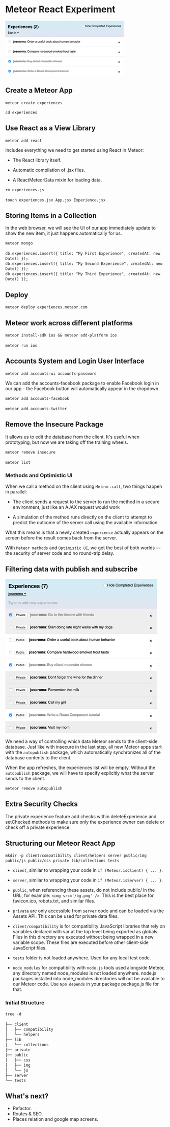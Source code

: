 Meteor React Experiment
=======================

![If user is guest](public/img/experiences-out.png)

## Create a Meteor App

```
meteor create experiences
```

```
cd experiences
```

## Use React as a View Library

```
meteor add react
```

Includes everything we need to get started using React in Meteor:

 - The React library itself.

 - Automatic compilation of .jsx files.

 - A ReactMeteorData mixin for loading data.

```
rm experiences.js

touch experiences.jsx App.jsx Experience.jsx
```

## Storing Items in a Collection

In the web browser, we will see the UI of our app immediately update to show the new item, it just happens automatically for us.

```
meteor mongo

db.experiences.insert({ title: "My First Experience", createdAt: new Date() });
db.experiences.insert({ title: "My Second Experience", createdAt: new Date() });
db.experiences.insert({ title: "My Third Experience", createdAt: new Date() });
```

## Deploy

```
meteor deploy experiences.meteor.com
```

## Meteor work across different platforms

```
meteor install-sdk ios && meteor add-platform ios

meteor run ios
```

## Accounts System and Login User Interface

```
meteor add accounts-ui accounts-password
```

We can add the accounts-facebook package to enable Facebook login in our app - the Facebook button will automatically appear in the dropdown.

```
meteor add accounts-facebook

meteor add accounts-twitter
```

## Remove the Insecure Package

It allows us to edit the database from the client. It's useful when prototyping, but now we are taking off the training wheels.

```
meteor remove insecure

meteor list
```

### Methods and Optimistic UI

When we call a method on the client using `Meteor.call`, two things happen in parallel:

 - The client sends a request to the server to run the method in a secure environment, just like an AJAX request would work

 - A simulation of the method runs directly on the client to attempt to predict the outcome of the server call using the available information

What this means is that a newly created `experience` actually appears on the screen before the result comes back from the server.

With `Meteor methods` and `Optimistic UI`, we get the best of both worlds — the security of server code and no round-trip delay.

## Filtering data with publish and subscribe

![If user logged in](public/img/experiences-in.png)

We need a way of controlling which data Meteor sends to the client-side database. Just like with insecure in the last step, all new Meteor apps start with the `autopublish` package, which automatically synchronizes all of the database contents to the client.

When the app refreshes, the experiences list will be empty. Without the `autopublish` package, we will have to specify explicitly what the server sends to the client.

```
meteor remove autopublish
```

## Extra Security Checks

The private experience feature add checks within deleteExperience and setChecked methods to make sure only the experience owner can delete or check off a private experience.

## Structuring our Meteor React App

```
mkdir -p client/compatibility client/helpers server public/img public/js public/css private lib/collections tests
```

 - `client`, similar to wrapping your code in `if (Meteor.isClient) { ... }`.

 - `server`, similar to wrapping your code in `if (Meteor.isServer) { ... }`.

 - `public`, when referencing these assets, do not include public/ in the URL, for example: `<img src='/bg.png' />`. This is the best place for favicon.ico, robots.txt, and similar files.

 - `private` are only accessible from `server` code and can be loaded via the Assets API. This can be used for private data files.

 - `client/compatibility` is for compatibility JavaScript libraries that rely on variables declared with var at the top level being exported as globals. Files in this directory are executed without being wrapped in a new variable scope. These files are executed before other client-side JavaScript files.

 - `tests` folder is not loaded anywhere. Used for any local test code.

 - `node_modules` for compatibility with `node.js` tools used alongside Meteor, any directory named node_modules is not loaded anywhere. node.js packages installed into node_modules directories will not be available to our Meteor code. Use `Npm.depends` in your package package.js file for that.

### Initial Structure

```
tree -d

├── client
│   ├── compatibility
│   └── helpers
├── lib
│   └── collections
├── private
├── public
│   ├── css
│   ├── img
│   └── js
├── server
└── tests
```

## What's next?

 - Refactor.
 - Routes & SEO.
 - Places relation and google map screens.

